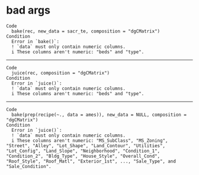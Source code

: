 # bad args

    Code
      bake(rec, new_data = sacr_te, composition = "dgCMatrix")
    Condition
      Error in `bake()`:
      ! `data` must only contain numeric columns.
      i These columns aren't numeric: "beds" and "type".

---

    Code
      juice(rec, composition = "dgCMatrix")
    Condition
      Error in `juice()`:
      ! `data` must only contain numeric columns.
      i These columns aren't numeric: "beds" and "type".

---

    Code
      bake(prep(recipe(~., data = ames)), new_data = NULL, composition = "dgCMatrix")
    Condition
      Error in `juice()`:
      ! `data` must only contain numeric columns.
      i These columns aren't numeric: "MS_SubClass", "MS_Zoning", "Street", "Alley", "Lot_Shape", "Land_Contour", "Utilities", "Lot_Config", "Land_Slope", "Neighborhood", "Condition_1", "Condition_2", "Bldg_Type", "House_Style", "Overall_Cond", "Roof_Style", "Roof_Matl", "Exterior_1st", ..., "Sale_Type", and "Sale_Condition".

